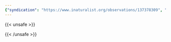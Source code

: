 ```yaml
---
{"syndication": "https://www.inaturalist.org/observations/137378309", "date": "2022-10-02T14:13:19-04:00", "taxon": {"name": "Ginkgo biloba", "common_name": "ginkgo"}, "quality_grade": "casual", "identifications_most_agree": true, "species_guess": "\u0413\u0438\u043d\u043a\u0433\u043e \u0434\u0432\u0443\u043b\u043e\u043f\u0430\u0441\u0442\u043d\u044b\u0439", "identifications_most_disagree": false, "captive": true, "project_ids": [], "community_taxon_id": 64350, "geojson": {"type": "Point", "coordinates": [-75.2458855556, 43.0825205556]}, "owners_identification_from_vision": false, "identifications_count": 2, "obscured": false, "num_identification_agreements": 2, "num_identification_disagreements": 0, "place_guess": "Utica, NY 13501, USA", "photos": [{"id": 234620591, "license_code": "cc-by-nc", "original_dimensions": {"width": 1536, "height": 2048}, "url": "https://inaturalist-open-data.s3.amazonaws.com/photos/234620591/square.jpeg", "attribution": "(c) Brandon Rozek, some rights reserved (CC BY-NC)", "flags": []}, {"id": 234620611, "license_code": "cc-by-nc", "original_dimensions": {"width": 1536, "height": 2048}, "url": "https://inaturalist-open-data.s3.amazonaws.com/photos/234620611/square.jpeg", "attribution": "(c) Brandon Rozek, some rights reserved (CC BY-NC)", "flags": []}, {"id": 234620634, "license_code": "cc-by-nc", "original_dimensions": {"width": 1536, "height": 2048}, "url": "https://inaturalist-open-data.s3.amazonaws.com/photos/234620634/square.jpeg", "attribution": "(c) Brandon Rozek, some rights reserved (CC BY-NC)", "flags": []}]}
---
```

{{< unsafe >}}

{{< /unsafe >}}

